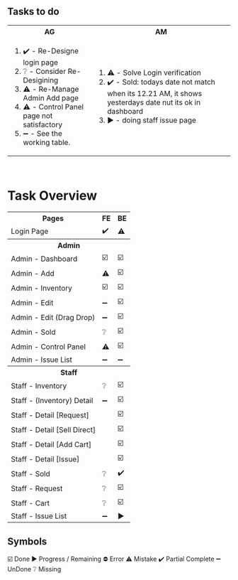 ## Tasks to do
<table>
  <tr>
    <th>AG</th>
    <th>AM</th>
  </tr>
  <tr>
    <!-- list for AG -->
    <td>
      <ol>
        <li>✔️ -  Re-Designe login page</li>
        <li>❔ - Consider Re-Desigining</li>
        <li>⚠️ - Re-Manage Admin Add page</li>
        <li>⚠️ - Control Panel page not satisfactory</li>
        <li>➖ - See the working table.</li>
      </ol>
    </td>
    <!-- list for am -->
    <td>
      <ol>
        <li>⚠️ - Solve Login verification</li>
        <li>✔️ - Sold: todays date not match when its 12.21 AM, it shows yesterdays date nut its ok in dashboard</li>
        <li>▶️ - doing staff issue page</li>
      </ol>
    </td>
  </tr>
</table>
<br>

# Task Overview
<table aligh="center">
    <tr>
        <th>Pages</th>
        <th>FE</th>
        <th>BE</th>
    </tr>
  </tr>
  <td>Login Page</td>
    <td aligh="center">✔️</td>
    <td aligh="center">⚠️</td>
  <tr>
  <tr>
      <th colspan="3">Admin</th>
  </tr>
  <tr>
      <td>Admin - Dashboard</td>
      <td aligh="center">☑️</td>
      <td aligh="center">☑️</td>
  <tr>
  <tr aligh="center">
      <td>Admin - Add</td>
      <td aligh="center">⚠️</td>
      <td aligh="center">☑️</td>
  </tr>  
  <tr>
      <td>Admin - Inventory</td>
      <td aligh="center">☑️</td>
      <!-- <td aligh="center">❔</td> -->
      <td aligh="center">☑️</td>
  </tr> 
  <tr>
      <td>Admin - Edit</td>
      <td aligh="center">➖</td>
      <td aligh="center">☑️</td>
  <tr>
  <tr>
      <td>Admin - Edit (Drag Drop)</td>
      <td aligh="center">➖</td>
      <td aligh="center">☑️</td>
  <tr>
  <tr>
    <td>Admin - Sold</td>
    <td aligh="center">❔</td>
    <td aligh="center">☑️</td>
  </tr>
  <tr>
      <td>Admin - Control Panel</td>
      <td aligh="center">⚠️</td>
      <td aligh="center">☑️</td>
  </tr>
  <tr>
      <td>Admin - Issue List</td>
      <td aligh="center">➖</td>
      <td aligh="center">➖</td>
  </tr>
  </tr>
  <tr>
      <th colspan="3">Staff</th>
  </tr>
      <td>Staff - Inventory</td>
      <td aligh="center">❔</td>
      <td aligh="center">☑️</td>
  <tr>
  <tr>
      <td>Staff - (Inventory) Detail</td>
      <td aligh="center">➖</td>
      <td aligh="center">☑️</td>
  </tr>
  <tr>
      <td colspan="2">Staff - Detail [Request]</td>
      <td aligh="center">☑️</td>
  </tr>
  <tr>
      <td colspan="2">Staff - Detail [Sell Direct]</td>
      <td aligh="center">☑️</td>
  </tr>
  <tr>
      <td colspan="2">Staff - Detail [Add Cart]</td>
      <td aligh="center">☑️</td>
  </tr>
  <tr>
      <td colspan="2">Staff - Detail [Issue]</td>
      <td aligh="center">☑️</td>
  </tr>
  </tr>
      <td>Staff - Sold</td>
      <td aligh="center">❔</td>
      <td aligh="center">✔️</td>
  </tr>
  </tr>
      <td>Staff - Request</td>
      <td aligh="center">❔</td>
      <td aligh="center">☑️</td>
      </tr>
  </tr>
  <tr>
      <td>Staff - Cart</td>
      <td aligh="center">❔</td>
      <td aligh="center">☑️</td>
  </tr>
  <tr>
      <td>Staff - Issue List</td>
      <td aligh="center">➖</td>
      <td aligh="center">▶️</td>
  </tr>
</table>

## Symbols
☑️ Done
▶️ Progress / Remaining
⛔ Error
⚠️ Mistake
✔️ Partial Complete
➖ UnDone
❔ Missing
